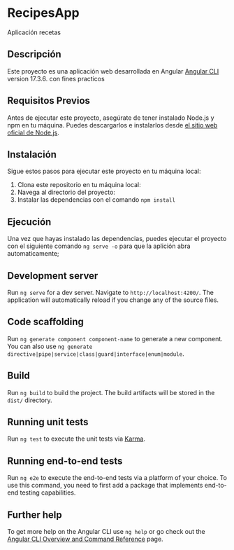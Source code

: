 # RecipesApp

Aplicación recetas

## Descripción

Este proyecto es una aplicación web desarrollada en Angular [Angular CLI](https://github.com/angular/angular-cli) version 17.3.6. con fines practicos

## Requisitos Previos

Antes de ejecutar este proyecto, asegúrate de tener instalado Node.js y npm en tu máquina. Puedes descargarlos e instalarlos desde [el sitio web oficial de Node.js](https://nodejs.org/).

## Instalación

Sigue estos pasos para ejecutar este proyecto en tu máquina local:

1. Clona este repositorio en tu máquina local:
2. Navega al directorio del proyecto:
3. Instalar las dependencias con el comando `npm install`

## Ejecución

Una vez que hayas instalado las dependencias, puedes ejecutar el proyecto con el siguiente comando `ng serve -o` para que la aplición abra automaticamente;

## Development server

Run `ng serve` for a dev server. Navigate to `http://localhost:4200/`. The application will automatically reload if you change any of the source files.

## Code scaffolding

Run `ng generate component component-name` to generate a new component. You can also use `ng generate directive|pipe|service|class|guard|interface|enum|module`.

## Build

Run `ng build` to build the project. The build artifacts will be stored in the `dist/` directory.

## Running unit tests

Run `ng test` to execute the unit tests via [Karma](https://karma-runner.github.io).

## Running end-to-end tests

Run `ng e2e` to execute the end-to-end tests via a platform of your choice. To use this command, you need to first add a package that implements end-to-end testing capabilities.

## Further help

To get more help on the Angular CLI use `ng help` or go check out the [Angular CLI Overview and Command Reference](https://angular.io/cli) page.
